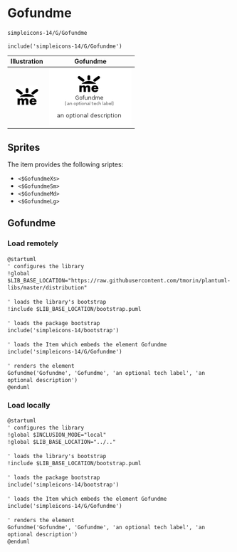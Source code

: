 # Gofundme


```text
simpleicons-14/G/Gofundme
```

```text
include('simpleicons-14/G/Gofundme')
```



| Illustration | Gofundme |
| :---: | :---: |
| ![illustration for Illustration](../../simpleicons-14/G/Gofundme.png) | ![illustration for Gofundme](../../simpleicons-14/G/Gofundme.Local.png) |



## Sprites
The item provides the following sriptes:

- `<$GofundmeXs>`
- `<$GofundmeSm>`
- `<$GofundmeMd>`
- `<$GofundmeLg>`





## Gofundme

### Load remotely
```plantuml
@startuml
' configures the library
!global $LIB_BASE_LOCATION="https://raw.githubusercontent.com/tmorin/plantuml-libs/master/distribution"

' loads the library's bootstrap
!include $LIB_BASE_LOCATION/bootstrap.puml

' loads the package bootstrap
include('simpleicons-14/bootstrap')

' loads the Item which embeds the element Gofundme
include('simpleicons-14/G/Gofundme')

' renders the element
Gofundme('Gofundme', 'Gofundme', 'an optional tech label', 'an optional description')
@enduml
```

### Load locally
```plantuml
@startuml
' configures the library
!global $INCLUSION_MODE="local"
!global $LIB_BASE_LOCATION="../.."

' loads the library's bootstrap
!include $LIB_BASE_LOCATION/bootstrap.puml

' loads the package bootstrap
include('simpleicons-14/bootstrap')

' loads the Item which embeds the element Gofundme
include('simpleicons-14/G/Gofundme')

' renders the element
Gofundme('Gofundme', 'Gofundme', 'an optional tech label', 'an optional description')
@enduml
```

